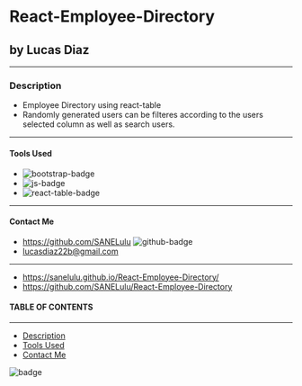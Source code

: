# React-Employee-Directory

## by Lucas Diaz

---

### Description

- Employee Directory using react-table
- Randomly generated users can be filteres according to the users selected column as well as search users.

---

#### Tools Used

- <img src='https://img.shields.io/badge/bootstrap-blueviolet' alt="bootstrap-badge">
- <img src='https://img.shields.io/badge/js-yellow' alt="js-badge">
- <img src='https://img.shields.io/badge/react-blue' alt="react-table-badge">

---

#### Contact Me

- https://github.com/SANELulu <img src='https://img.shields.io/badge/github-SANELulu-orange' alt="github-badge">
- lucasdiaz22b@gmail.com

---

- https://sanelulu.github.io/React-Employee-Directory/
- https://github.com/SANELulu/React-Employee-Directory

#### TABLE OF CONTENTS

---

- [Description](#description)
- [Tools Used](#tools-used)
- [Contact Me](#contact-Me)

<img src='https://img.shields.io/github/last-commit/SANELulu/React-Employee-Directory?style=plastic' alt="badge">
